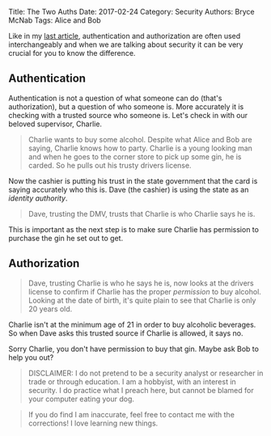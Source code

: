 Title: The Two Auths
Date: 2017-02-24
Category: Security
Authors: Bryce McNab
Tags: Alice and Bob

Like in my [last article](http://blog.imnotat.work/security-vs-anonymity.html), authentication and authorization are often used interchangeably and when we are talking about security it can be very crucial for you to know the difference.

## Authentication

Authentication is not a question of what someone can do (that's authorization), but a question of who someone is. More accurately it is checking with a trusted source who someone is. Let's check in with our beloved supervisor, Charlie.

>Charlie wants to buy some alcohol. Despite what Alice and Bob are saying, Charlie knows how to party. Charlie is a young looking man and when he goes to the corner store to pick up some gin, he is carded. So he pulls out his trusty <insert state here> drivers license. 

Now the cashier is putting his trust in the state government that the card is saying accurately who this is. Dave (the cashier) is using the state as an _identity authority_.

>Dave, trusting the <insert state here> DMV, trusts that Charlie is who Charlie says he is.

This is important as the next step is to make sure Charlie has permission to purchase the gin he set out to get.

## Authorization

>Dave, trusting Charlie is who he says he is, now looks at the drivers license to confirm if Charlie has the proper _permission_ to buy alcohol. Looking at the date of birth, it's quite plain to see that Charlie is only 20 years old.

Charlie isn't at the minimum age of 21 in order to buy alcoholic beverages. So when Dave asks this trusted source if Charlie is allowed, it says no.

Sorry Charlie, you don't have permission to buy that gin. Maybe ask Bob to help you out?


>DISCLAIMER: I do not pretend to be a security analyst or researcher in trade or through education. I am a hobbyist, with an interest in security. I do practice what I preach here, but cannot be blamed for your computer eating your dog.

>If you do find I am inaccurate, feel free to contact me with the corrections! I love learning new things.
